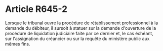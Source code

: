 # Article R645-2

<div align="left">Lorsque le tribunal ouvre la procédure de rétablissement professionnel à la demande du débiteur, il sursoit à statuer sur la demande d'ouverture de la procédure de liquidation judiciaire faite par ce dernier et, le cas échéant, sur l'assignation du créancier ou sur la requête du ministère public aux mêmes fins. <br/>
<br/>
<br/>
</div>
